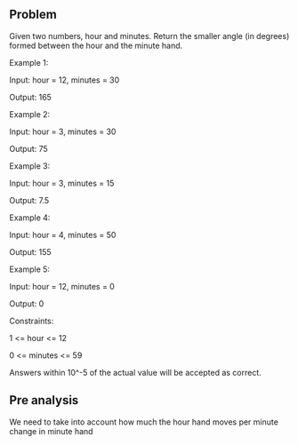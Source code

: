 ## Problem

Given two numbers, hour and minutes. Return the smaller angle (in degrees) formed between the hour and the minute hand.

Example 1:

Input: hour = 12, minutes = 30

Output: 165

Example 2:

Input: hour = 3, minutes = 30

Output: 75

Example 3:

Input: hour = 3, minutes = 15

Output: 7.5

Example 4:

Input: hour = 4, minutes = 50

Output: 155

Example 5:

Input: hour = 12, minutes = 0

Output: 0

Constraints:

1 <= hour <= 12

0 <= minutes <= 59

Answers within 10^-5 of the actual value will be accepted as correct.

## Pre analysis

We need to take into account how much the hour hand moves per minute change in minute hand

